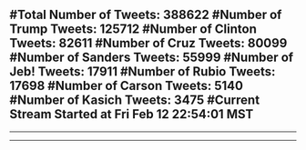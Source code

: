 #Total Number of Tweets: 388622 
#Number of Trump Tweets: 125712
#Number of Clinton Tweets: 82611
#Number of Cruz Tweets: 80099
#Number of Sanders Tweets: 55999
#Number of Jeb! Tweets: 17911
#Number of Rubio Tweets: 17698
#Number of Carson Tweets: 5140
#Number of Kasich Tweets: 3475
#Current Stream Started at Fri Feb 12 22:54:01 MST
---
---
---

